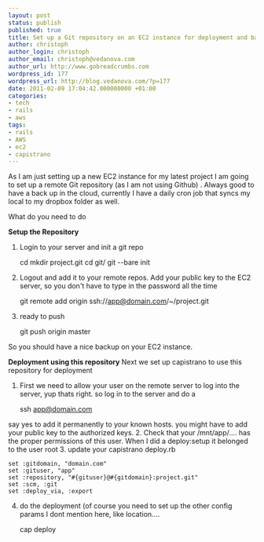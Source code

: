 ```yaml
---
layout: post
status: publish
published: true
title: Set up a Git repository on an EC2 instance for deployment and backup
author: christoph
author_login: christoph
author_email: christoph@vedanova.com
author_url: http://www.gobreadcrumbs.com
wordpress_id: 177
wordpress_url: http://blog.vedanova.com/?p=177
date: 2011-02-09 17:04:42.000000000 +01:00
categories:
- tech
- rails
- aws
tags:
- rails
- AWS
- ec2
- capistrano
---
```

As I am just setting up a new EC2 instance for my latest project I am going to set up a remote Git repository (as I am not using Github) . Always good to have a back up in the cloud, currently I have a daily cron job that syncs my local to my dropbox folder as well.

What do you need to do

<strong>Setup the Repository</strong>

1. Login to your server and init a git repo

    cd
    mkdir project.git
    cd git/
    git --bare init

2. Logout and add it to your remote repos. Add your public key to the EC2 server, so you don't have to type in the password all the time

    git remote add origin ssh://app@domain.com/~/project.git

3. ready to push

    git push origin master

So you should have a nice backup on your EC2 instance.

<strong>Deployment using this repository</strong>
Next we set up capistrano to use this repository for deployment
1. First we need to allow your user on the remote server to log into the server, yup thats right.
so log in to the server and do a

    ssh app@domain.com

say yes to add it permanently to your known hosts. you might have to add your public key to the authorized keys.
2. Check that your /mnt/app/.... has the proper permissions of this user. When I did a deploy:setup it belonged to the user root
3. update your capistrano deploy.rb

    set :gitdomain, "domain.com"
    set :gituser, "app"
    set :repository, "#{gituser}@#{gitdomain}:project.git"
    set :scm, :git
    set :deploy_via, :export

4. do the deployment (of course you need to set up the other config params I dont mention here, like location....

    cap deploy


